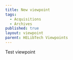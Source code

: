 ```yaml
---
title: New viewpoint
tags:
  - Acquisitions
  - Archives
published: true
layout: viewpoint
parent: HELibTech Viewpoints
---
```

Test viewpoint
